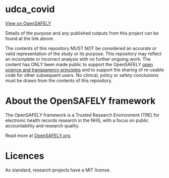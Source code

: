 # udca_covid

[View on OpenSAFELY]([https://jobs.opensafely.org/repo/https%253A%252F%252Fgithub.com%252F${GITHUB_REPOSITORY_OWNER}%252F${GITHUB_REPOSITORY_NAME}](https://jobs.opensafely.org/association-between-ursodeoxycholic-acid-and-covid-19-outcomes/udca-covid/))

Details of the purpose and any published outputs from this project can be found at the link above.

The contents of this repository MUST NOT be considered an accurate or valid representation of the study or its purpose. 
This repository may reflect an incomplete or incorrect analysis with no further ongoing work.
The content has ONLY been made public to support the OpenSAFELY [open science and transparency principles](https://www.opensafely.org/about/#contributing-to-best-practice-around-open-science) and to support the sharing of re-usable code for other subsequent users.
No clinical, policy or safety conclusions must be drawn from the contents of this repository.

# About the OpenSAFELY framework

The OpenSAFELY framework is a Trusted Research Environment (TRE) for electronic
health records research in the NHS, with a focus on public accountability and
research quality.

Read more at [OpenSAFELY.org](https://opensafely.org).

# Licences
As standard, research projects have a MIT license. 
